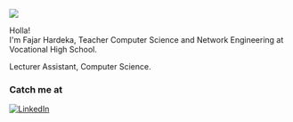 
![](https://komarev.com/ghpvc/?username=fajarhardeka&color=blue)
<p>Holla! </br> I'm Fajar Hardeka, Teacher Computer Science and Network Engineering at Vocational High School.</p>
<p>Lecturer Assistant, Computer Science.<p>
<!-- <h3>For now learning about</h3> -->
<p>
  
</p>

<h3>Catch me at</h3>
<p><a href="https://www.linkedin.com/in/hardekafajar" target="_blank"><img alt="LinkedIn" src="https://img.shields.io/badge/linkedin-%230077B5.svg?&style=for-the-badge&logo=linkedin&logoColor=white" /></a>
</p>
